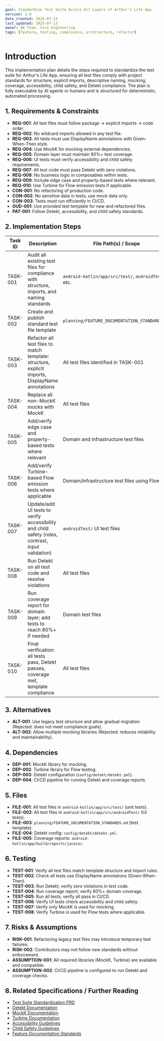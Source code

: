 ```yaml
---
goal: Standardize Test Suite Across All Layers of Arthur's Life App
version: 1.0
date_created: 2025-07-13
last_updated: 2025-07-13
owner: QA Team, Core Engineering
tags: [feature, testing, compliance, architecture, refactor]
---
```


# Introduction

This implementation plan details the steps required to standardize the test suite for Arthur's Life App, ensuring all test files comply with project standards for structure, explicit imports, descriptive naming, mocking, coverage, accessibility, child safety, and Detekt compliance. The plan is fully executable by AI agents or humans and is structured for deterministic, automated processing.

## 1. Requirements & Constraints

- **REQ-001**: All test files must follow package → explicit imports → code order.
- **REQ-002**: No wildcard imports allowed in any test file.
- **REQ-003**: All tests must use DisplayName annotations with Given-When-Then style.
- **REQ-004**: Use MockK for mocking external dependencies.
- **REQ-005**: Domain layer must maintain 80%+ test coverage.
- **REQ-006**: UI tests must verify accessibility and child safety requirements.
- **REQ-007**: All test code must pass Detekt with zero violations.
- **REQ-008**: No business logic in composables within tests.
- **REQ-009**: Include edge case and property-based tests where relevant.
- **REQ-010**: Use Turbine for Flow emission tests if applicable.
- **CON-001**: No refactoring of production code.
- **CON-002**: No sensitive data in tests; use mock data only.
- **CON-003**: Tests must run efficiently in CI/CD.
- **GUD-001**: Use provided test template for new and refactored files.
- **PAT-001**: Follow Detekt, accessibility, and child safety standards.

## 2. Implementation Steps

| Task ID      | Description                                                                                           | File Path(s) / Scope                                   | Dependencies         | Validation Criteria                        |
|--------------|------------------------------------------------------------------------------------------------------|--------------------------------------------------------|----------------------|--------------------------------------------|
| TASK-001     | Audit all existing test files for compliance with structure, imports, and naming standards            | `android-kotlin/app/src/test/`, `androidTest/`, etc.   | None                 | Audit report listing non-compliant files    |
| TASK-002     | Create and publish standard test file template                                                        | `planning/FEATURE_DOCUMENTATION_STANDARDS.md`          | TASK-001             | Template file present and reviewed         |
| TASK-003     | Refactor all test files to match template: structure, explicit imports, DisplayName annotations       | All test files identified in TASK-001                  | TASK-002             | All files match template; no wildcards     |
| TASK-004     | Replace all non-MockK mocks with MockK                                                                | All test files                                         | TASK-003             | Only MockK used for mocking                |
| TASK-005     | Add/verify edge case and property-based tests where relevant                                          | Domain and infrastructure test files                   | TASK-003             | Edge/property-based tests present          |
| TASK-006     | Add/verify Turbine-based Flow emission tests where applicable                                         | Domain/infrastructure test files using Flow             | TASK-003             | Turbine tests present for Flows            |
| TASK-007     | Update/add UI tests to verify accessibility and child safety (roles, contrast, input validation)      | `androidTest/` UI test files                           | TASK-003             | UI tests check accessibility/child safety  |
| TASK-008     | Run Detekt on all test code and resolve violations                                                    | All test files                                         | TASK-003             | Detekt report: zero violations             |
| TASK-009     | Run coverage report for domain layer; add tests to reach 80%+ if needed                              | Domain test files                                      | TASK-003             | Coverage report: 80%+ domain coverage      |
| TASK-010     | Final verification: all tests pass, Detekt passes, coverage met, template compliance                 | All test files                                         | All previous tasks   | All success metrics met                    |

## 3. Alternatives

- **ALT-001**: Use legacy test structure and allow gradual migration (Rejected: does not meet compliance goals).
- **ALT-002**: Allow multiple mocking libraries (Rejected: reduces reliability and maintainability).

## 4. Dependencies

- **DEP-001**: MockK library for mocking.
- **DEP-002**: Turbine library for Flow testing.
- **DEP-003**: Detekt configuration (`config/detekt/detekt.yml`).
- **DEP-004**: CI/CD pipeline for running Detekt and coverage reports.

## 5. Files

- **FILE-001**: All test files in `android-kotlin/app/src/test/` (unit tests).
- **FILE-002**: All test files in `android-kotlin/app/src/androidTest/` (UI tests).
- **FILE-003**: `planning/FEATURE_DOCUMENTATION_STANDARDS.md` (test template).
- **FILE-004**: Detekt config: `config/detekt/detekt.yml`.
- **FILE-005**: Coverage reports: `android-kotlin/app/build/reports/jacoco/`.

## 6. Testing

- **TEST-001**: Verify all test files match template structure and import rules.
- **TEST-002**: Check all tests use DisplayName annotations (Given-When-Then).
- **TEST-003**: Run Detekt; verify zero violations in test code.
- **TEST-004**: Run coverage report; verify 80%+ domain coverage.
- **TEST-005**: Run all tests; verify all pass in CI/CD.
- **TEST-006**: Verify UI tests check accessibility and child safety.
- **TEST-007**: Verify only MockK is used for mocking.
- **TEST-008**: Verify Turbine is used for Flow tests where applicable.

## 7. Risks & Assumptions

- **RISK-001**: Refactoring legacy test files may introduce temporary test failures.
- **RISK-002**: Contributors may not follow new standards without enforcement.
- **ASSUMPTION-001**: All required libraries (MockK, Turbine) are available and compatible.
- **ASSUMPTION-002**: CI/CD pipeline is configured to run Detekt and coverage checks.

## 8. Related Specifications / Further Reading

- [Test Suite Standardization PRD](planning/product-requirements-documents/test-suite-standardization-prd.md)
- [Detekt Documentation](https://detekt.dev/)
- [MockK Documentation](https://mockk.io/)
- [Turbine Documentation](https://github.com/cashapp/turbine)
- [Accessibility Guidelines](docs/accessibility.md)
- [Child Safety Guidelines](docs/security.md)
- [Feature Documentation Standards](planning/FEATURE_DOCUMENTATION_STANDARDS.md)
